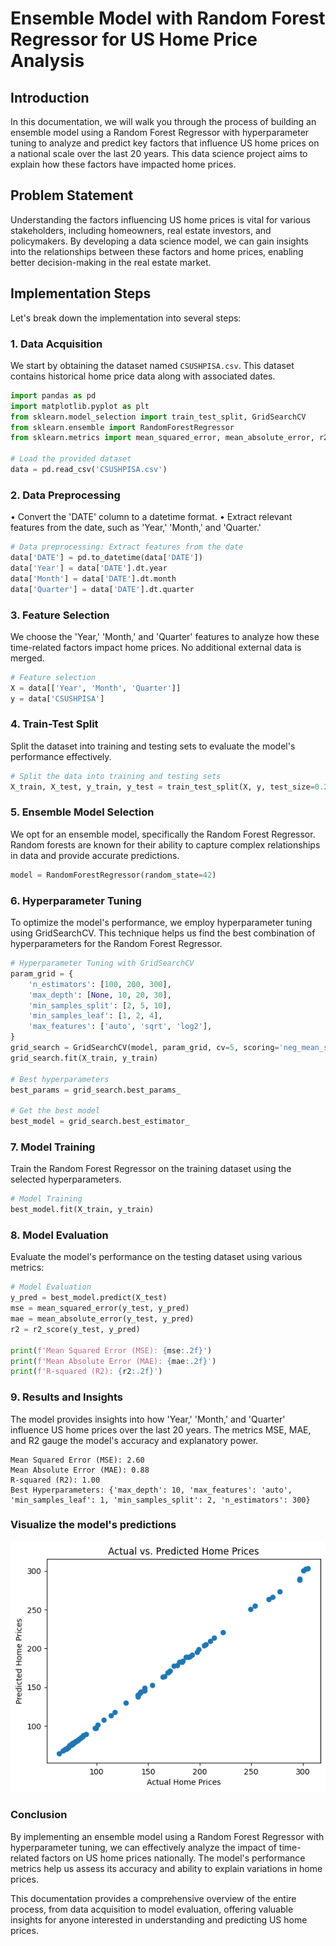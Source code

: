 # Ensemble Model with Random Forest Regressor for US Home Price Analysis

## Introduction

In this documentation, we will walk you through the process of building an ensemble model using a Random Forest Regressor with hyperparameter tuning to analyze and predict key factors that influence US home prices on a national scale over the last 20 years. This data science project aims to explain how these factors have impacted home prices.

## Problem Statement

Understanding the factors influencing US home prices is vital for various stakeholders, including homeowners, real estate investors, and policymakers. By developing a data science model, we can gain insights into the relationships between these factors and home prices, enabling better decision-making in the real estate market.

## Implementation Steps

Let's break down the implementation into several steps:

### 1. Data Acquisition

We start by obtaining the dataset named `CSUSHPISA.csv`. This dataset contains historical home price data along with associated dates.

```python
import pandas as pd
import matplotlib.pyplot as plt
from sklearn.model_selection import train_test_split, GridSearchCV
from sklearn.ensemble import RandomForestRegressor
from sklearn.metrics import mean_squared_error, mean_absolute_error, r2_score

# Load the provided dataset
data = pd.read_csv('CSUSHPISA.csv')
```
### 2. Data Preprocessing
• Convert the 'DATE' column to a datetime format.
• Extract relevant features from the date, such as 'Year,' 'Month,' and 'Quarter.'

```python
# Data preprocessing: Extract features from the date
data['DATE'] = pd.to_datetime(data['DATE'])
data['Year'] = data['DATE'].dt.year
data['Month'] = data['DATE'].dt.month
data['Quarter'] = data['DATE'].dt.quarter
```

### 3. Feature Selection
We choose the 'Year,' 'Month,' and 'Quarter' features to analyze how these time-related factors impact home prices. No additional external data is merged.

```python
# Feature selection
X = data[['Year', 'Month', 'Quarter']]
y = data['CSUSHPISA']
```

### 4. Train-Test Split

Split the dataset into training and testing sets to evaluate the model's performance effectively.

```python
# Split the data into training and testing sets
X_train, X_test, y_train, y_test = train_test_split(X, y, test_size=0.2, random_state=42)
```

### 5. Ensemble Model Selection

We opt for an ensemble model, specifically the Random Forest Regressor. Random forests are known for their ability to capture complex relationships in data and provide accurate predictions.

```python # Ensemble Model Selection - Random Forest Regressor
model = RandomForestRegressor(random_state=42)
```
### 6. Hyperparameter Tuning

To optimize the model's performance, we employ hyperparameter tuning using GridSearchCV. This technique helps us find the best combination of hyperparameters for the Random Forest Regressor.

```python
# Hyperparameter Tuning with GridSearchCV
param_grid = {
    'n_estimators': [100, 200, 300],
    'max_depth': [None, 10, 20, 30],
    'min_samples_split': [2, 5, 10],
    'min_samples_leaf': [1, 2, 4],
    'max_features': ['auto', 'sqrt', 'log2'],
}
grid_search = GridSearchCV(model, param_grid, cv=5, scoring='neg_mean_squared_error')
grid_search.fit(X_train, y_train)

# Best hyperparameters
best_params = grid_search.best_params_

# Get the best model
best_model = grid_search.best_estimator_
```

### 7. Model Training
Train the Random Forest Regressor on the training dataset using the selected hyperparameters.

```python
# Model Training
best_model.fit(X_train, y_train)
```

### 8. Model Evaluation
Evaluate the model's performance on the testing dataset using various metrics:

```python
# Model Evaluation
y_pred = best_model.predict(X_test)
mse = mean_squared_error(y_test, y_pred)
mae = mean_absolute_error(y_test, y_pred)
r2 = r2_score(y_test, y_pred)

print(f'Mean Squared Error (MSE): {mse:.2f}')
print(f'Mean Absolute Error (MAE): {mae:.2f}')
print(f'R-squared (R2): {r2:.2f}')
```
### 9. Results and Insights

The model provides insights into how 'Year,' 'Month,' and 'Quarter' influence US home prices over the last 20 years. The metrics MSE, MAE, and R2 gauge the model's accuracy and explanatory power.

```
Mean Squared Error (MSE): 2.60
Mean Absolute Error (MAE): 0.88
R-squared (R2): 1.00
Best Hyperparameters: {'max_depth': 10, 'max_features': 'auto', 'min_samples_leaf': 1, 'min_samples_split': 2, 'n_estimators': 300}
```

### Visualize the model's predictions

![alt text](https://raw.githubusercontent.com/sumitdnath/US-Home-Price-Analysis/da181e31f76089aaeabb3a414a231920714cf9e0/model_us_home_price_analysis.png)


### Conclusion

By implementing an ensemble model using a Random Forest Regressor with hyperparameter tuning, we can effectively analyze the impact of time-related factors on US home prices nationally. The model's performance metrics help us assess its accuracy and ability to explain variations in home prices.

This documentation provides a comprehensive overview of the entire process, from data acquisition to model evaluation, offering valuable insights for anyone interested in understanding and predicting US home prices.
